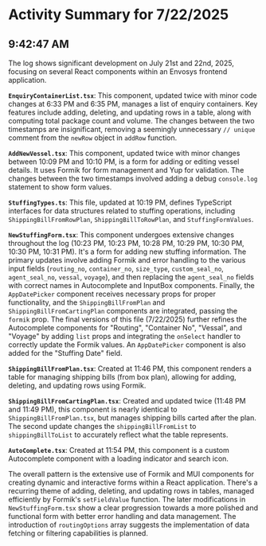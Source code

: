 # Activity Summary for 7/22/2025

## 9:42:47 AM
The log shows significant development on July 21st and 22nd, 2025, focusing on several React components within an Envosys frontend application.

**`EnquiryContainerList.tsx`**: This component, updated twice with minor code changes at 6:33 PM and 6:35 PM, manages a list of enquiry containers.  Key features include adding, deleting, and updating rows in a table, along with computing total package count and volume.  The changes between the two timestamps are insignificant, removing a seemingly unnecessary `// unique` comment from the `newRow` object in `addRow` function.


**`AddNewVessel.tsx`**: This component, updated twice with minor changes between 10:09 PM and 10:10 PM,  is a form for adding or editing vessel details.  It uses Formik for form management and Yup for validation. The changes between the two timestamps involved adding a debug `console.log` statement to show form values.

**`StuffingTypes.ts`**: This file, updated at 10:19 PM, defines TypeScript interfaces for data structures related to stuffing operations, including `ShippingBillFromRowPlan`, `ShippingBillToRowPlan`, and `StuffingFormValues`.

**`NewStuffingForm.tsx`**: This component undergoes extensive changes throughout the log (10:23 PM, 10:23 PM, 10:28 PM, 10:29 PM, 10:30 PM, 10:30 PM, 10:31 PM). It's a form for adding new stuffing information.  The primary updates involve adding Formik and error handling to the various input fields (`routing_no`, `container_no`, `size_type`, `custom_seal_no`, `agent_seal_no`, `vessal`, `voyage`), and then replacing the `agent_seal_no` fields with  correct names in Autocomplete and InputBox components. Finally, the `AppDatePicker` component receives necessary props for proper functionality, and the `ShippingBillFromPlan` and `ShippingBillFromCartingPlan` components are integrated, passing the `formik` prop.  The final versions of this file (7/22/2025) further refines the Autocomplete components for "Routing", "Container No", "Vessal", and "Voyage" by adding `list` props and integrating the `onSelect` handler to correctly update the Formik values. An `AppDatePicker` component is also added for the "Stuffing Date" field.

**`ShippingBillFromPlan.tsx`**:  Created at 11:46 PM, this component renders a table for managing shipping bills (from box plan), allowing for adding, deleting, and updating rows using Formik.

**`ShippingBillFromCartingPlan.tsx`**: Created and updated twice (11:48 PM and 11:49 PM), this component is nearly identical to `ShippingBillFromPlan.tsx`, but manages shipping bills carted after the plan. The second update changes the `shippingBillFromList` to `shippingBillToList` to accurately reflect what the table represents.

**`AutoComplete.tsx`**: Created at 11:54 PM, this component is a custom Autocomplete component with a loading indicator and search icon.

The overall pattern is the extensive use of Formik and MUI components for creating dynamic and interactive forms within a React application.  There's a recurring theme of adding, deleting, and updating rows in tables, managed efficiently by Formik's `setFieldValue` function.  The later modifications in `NewStuffingForm.tsx` show a clear progression towards a more polished and functional form with better error handling and data management.  The introduction of `routingOptions` array suggests the implementation of data fetching or filtering capabilities is planned.
